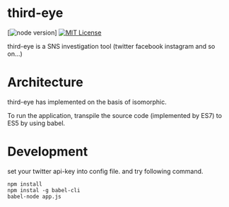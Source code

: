 # third-eye
[![node version](https://img.shields.io/badge/node-7.0.x-brightgreen.svg)]
[![MIT License](http://img.shields.io/badge/license-MIT-blue.svg?style=flat)](LICENSE)

third-eye is a SNS investigation tool (twitter facebook instagram and so on...)

# Architecture
third-eye has implemented on the basis of isomorphic.

To run the application, transpile the source code (implemented by ES7) to ES5 by using babel.

# Development

set your twitter api-key into config file.
and try following command.

    npm install
    npm instal -g babel-cli
    babel-node app.js

